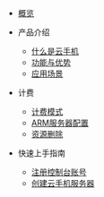 * [概览](/uphone/README.md)
* 产品介绍   <!-- 以下是参考的目录模版，旨在建议产品文档应该包含的内容模块。实际章节划分可根据实际内容进行调整 -->
   * [什么是云手机](/uphone/_whatUphone.md)
   * [功能与优势](/uphone/_function.md)
   * [应用场景](/uphone/_application.md)

* 计费
   * [计费模式](/uphone/price.md#计费模式)
   * [ARM服务器配置](/uphone/price.md#ARM服务器配置)
   * [资源删除](/uphone/price.md#资源删除)

* 快速上手指南
  * [注册控制台账号](/uphone/guide.md#注册控制台账号)
  * [创建云手机服务器](/uphone/guide.md#创建云手机服务器) 
